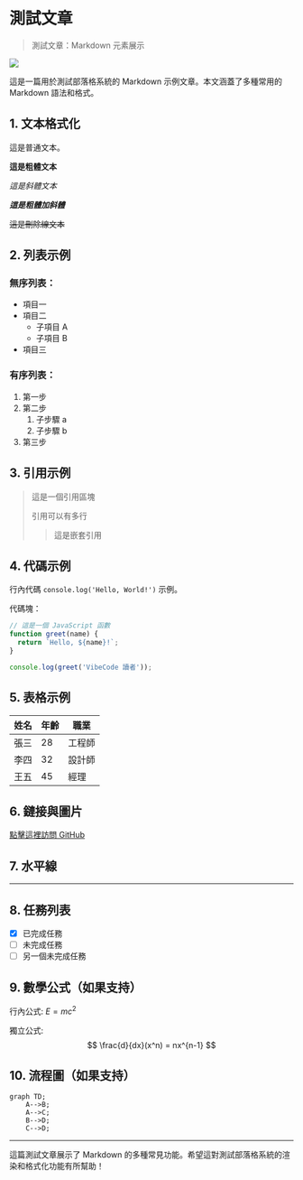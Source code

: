 # 測試文章

> 測試文章：Markdown 元素展示

![](https://i.imgur.com/4RJgbjD.jpeg)

這是一篇用於測試部落格系統的 Markdown 示例文章。本文涵蓋了多種常用的 Markdown 語法和格式。

## 1. 文本格式化

這是普通文本。

**這是粗體文本**

*這是斜體文本*

***這是粗體加斜體***

~~這是刪除線文本~~

## 2. 列表示例

### 無序列表：

* 項目一
* 項目二
  * 子項目 A
  * 子項目 B
* 項目三

### 有序列表：

1. 第一步
2. 第二步
   1. 子步驟 a
   2. 子步驟 b
3. 第三步

## 3. 引用示例

> 這是一個引用區塊
> 
> 引用可以有多行
>> 這是嵌套引用

## 4. 代碼示例

行內代碼 `console.log('Hello, World!')` 示例。

代碼塊：

```javascript
// 這是一個 JavaScript 函數
function greet(name) {
  return `Hello, ${name}!`;
}

console.log(greet('VibeCode 讀者'));
```

## 5. 表格示例

| 姓名 | 年齡 | 職業 |
|------|------|------|
| 張三 | 28 | 工程師 |
| 李四 | 32 | 設計師 |
| 王五 | 45 | 經理 |

## 6. 鏈接與圖片

[點擊這裡訪問 GitHub](https://github.com)

## 7. 水平線

---

## 8. 任務列表

- [x] 已完成任務
- [ ] 未完成任務
- [ ] 另一個未完成任務

## 9. 數學公式（如果支持）

行內公式: $E = mc^2$

獨立公式:
$$
\frac{d}{dx}(x^n) = nx^{n-1}
$$

## 10. 流程圖（如果支持）

```mermaid
graph TD;
    A-->B;
    A-->C;
    B-->D;
    C-->D;
```

---

這篇測試文章展示了 Markdown 的多種常見功能。希望這對測試部落格系統的渲染和格式化功能有所幫助！